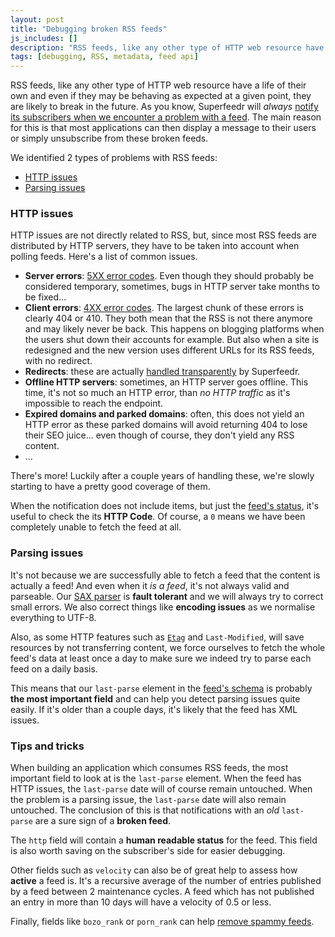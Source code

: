 ```yaml
---
layout: post
title: "Debugging broken RSS feeds"
js_includes: []
description: "RSS feeds, like any other type of HTTP web resource have a life of their own and even if they may be behaving as expected at a given point, they are likely to break in the future. Superfeedr will take care of these broken feeds for you."
tags: [debugging, RSS, metadata, feed api]
---
```



RSS feeds, like any other type of HTTP web resource have a life of their own and even if they may be behaving as expected at a given point, they are likely to break in the future. As you know, Superfeedr will *always* [notify its subscribers when we encounter a problem with a feed](http://documentation.superfeedr.com/subscribers.html#errors). The main reason for this is that most applications can then display a message to their users or simply unsubscribe from these broken feeds.

We identified 2 types of problems with RSS feeds:

* [HTTP issues](#http-issues)
* [Parsing issues](#parsing-issues)

### HTTP issues

HTTP issues are not directly related to RSS, but, since most RSS feeds are distributed by HTTP servers, they have to be taken into account when polling feeds. Here's a list of common issues.

* **Server errors**: [5XX error codes](https://en.wikipedia.org/wiki/List_of_HTTP_status_codes#5xx_Server_Error). Even though they should probably be considered temporary, sometimes, bugs in HTTP server take months to be fixed...
* **Client errors**: [4XX error codes](https://en.wikipedia.org/wiki/List_of_HTTP_status_codes#4xx_Client_Error). The largest chunk of these errors is clearly 404 or 410. They both mean that the RSS is not there anymore and may likely never be back. This happens on blogging platforms when the users shut down their accounts for example. But also when a site is redesigned and the new version uses different URLs for its RSS feeds, with no redirect.
* **Redirects**: these are actually [handled transparently](http://documentation.superfeedr.com/subscribers.html#redirects) by Superfeedr.
* **Offline HTTP servers**: sometimes, an HTTP server goes offline. This time, it's not so much an HTTP error, than *no HTTP traffic* as it's impossible to reach the endpoint.
* **Expired domains and parked domains**: often, this does not yield an HTTP error as these parked domains will avoid returning 404 to lose their SEO juice... even though of course, they don't yield any RSS content.
* ...

There's more! Luckily after a couple years of handling these, we're slowly starting to have a pretty good coverage of them. 

When the notification does not include items, but just the [feed's status](http://documentation.superfeedr.com/schema.html#status), it's useful to check the its **HTTP Code**. Of course, a `0` means we have been completely unable to fetch the feed at all. 

### Parsing issues

It's not because we are successfully able to fetch a feed that the content is actually a feed! And even when it *is a feed*, it's not always valid and parseable. Our [SAX parser](https://en.wikipedia.org/wiki/Simple_API_for_XML) is **fault tolerant** and we will always try to correct small errors. We also correct things like **encoding issues** as we normalise everything to UTF-8. 

Also, as some HTTP features such as [`Etag`](https://en.wikipedia.org/wiki/HTTP_ETag) and `Last-Modified`, will save resources by not transferring content, we force ourselves to fetch the whole feed's data at least once a day to make sure we indeed try to parse each feed on a daily basis.

This means that our `last-parse` element in the [feed's schema](http://documentation.superfeedr.com/schema.html#status) is probably **the most important field** and can help you detect parsing issues quite easily. If it's older than a couple days, it's likely that the feed has XML issues.


### Tips and tricks

When building an application which consumes RSS feeds, the most important field to look at is the `last-parse` element. When the feed has HTTP issues, the `last-parse` date will of course remain untouched. When the problem is a parsing issue, the `last-parse` date will also remain untouched. The conclusion of this is that notifications with an *old* `last-parse` are a sure sign of a **broken feed**.

The `http` field will contain a **human readable status** for the feed. This field is also worth saving on the subscriber's side for easier debugging.

Other fields such as `velocity` can also be of great help to assess how **active** a feed is. It's a recursive average of the number of entries published by a feed between 2 maintenance cycles. A feed which has not published an entry in more than 10 days will have a velocity of 0.5 or less.

Finally, fields like `bozo_rank` or `porn_rank` can help [remove spammy feeds](/more-metadata/). 




